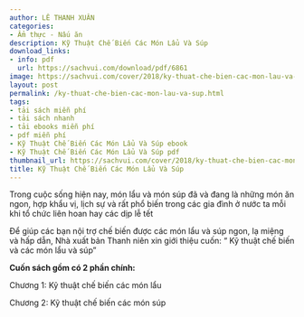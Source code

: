 ```yaml
---
author: LÊ THANH XUÂN
categories:
- Ẩm thực - Nấu ăn
description: Kỹ Thuật Chế Biến Các Món Lẩu Và Súp
download_links:
- info: pdf
  url: https://sachvui.com/download/pdf/6861
image: https://sachvui.com/cover/2018/ky-thuat-che-bien-cac-mon-lau-va-sup.jpg
layout: post
permalink: /ky-thuat-che-bien-cac-mon-lau-va-sup.html
tags:
- tải sách miễn phí
- tải sách nhanh
- tải ebooks miễn phí
- pdf miễn phí
- Kỹ Thuật Chế Biến Các Món Lẩu Và Súp ebook
- Kỹ Thuật Chế Biến Các Món Lẩu Và Súp pdf
thumbnail_url: https://sachvui.com/cover/2018/ky-thuat-che-bien-cac-mon-lau-va-sup.jpg
title: Kỹ Thuật Chế Biến Các Món Lẩu Và Súp
---
```


 <div class="item-desc text-justify"> <p>Trong cuộc sống hiện nay, món lẩu và món súp đã và đang là những món ăn ngon, hợp khẩu vị, lịch sự và rất phổ biến trong các gia đình ở nước ta mỗi khi tổ chức liên hoan hay các dịp lễ tết</p><p>Để giúp các bạn nội trợ chế biến được các món lẩu và súp ngon, lạ miệng và hấp dẫn, Nhà xuất bản Thanh niên xin giới thiệu cuốn: “ Kỹ thuật chế biến và các món lẩu và súp”</p><p><strong>Cuốn sách gồm có 2 phần chính:</strong></p><p>Chương 1: Kỹ thuật chế biến các món lẩu</p><p>Chương 2: Kỹ thuật chế biến các món súp</p><p> </p> </div>